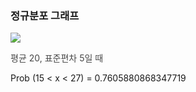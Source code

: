 <h3>정규분포 그래프</h3>
<img src="정규분포2.png"/>
<p style="opacity: 0.8">평균 20, 표준편차 5일 때</p>
<p>Prob (15 < x < 27) =  0.7605880868347719</p>
